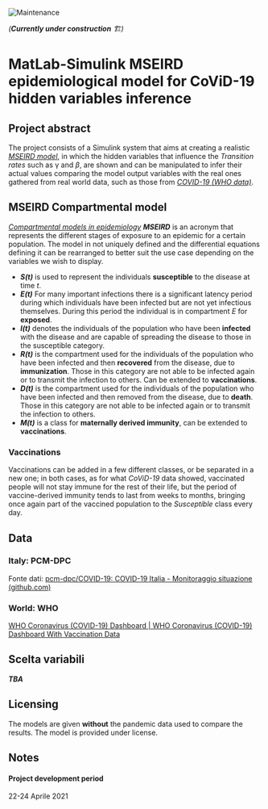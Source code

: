 
<p>
	<img src="https://img.shields.io/badge/maintenance%20status-deprecated-red"
			alt="Maintenance">
</p>

_(**Currently under construction** 🏗)_

# MatLab-Simulink MSEIRD epidemiological model for CoViD-19 hidden variables inference

## Project abstract
The project consists of a Simulink system that aims at creating a realistic [_MSEIRD model_](https://en.wikipedia.org/wiki/Compartmental_models_in_epidemiology), in which the hidden variables that influence the _Transition rates_ such as γ and _β_, are shown and can be manipulated to infer their actual values comparing the model output variables with the real ones gathered from real world data, such as those from [_COVID-19 (WHO data)_](https://covid19.who.int/).


## MSEIRD Compartmental model
[_Compartmental models in epidemiology_](https://en.wikipedia.org/wiki/Compartmental_models_in_epidemiology)
_**MSEIRD**_ is an acronym that represents the different stages of exposure to an epidemic for a certain population. The model in not uniquely defined and the differential equations defining it can be rearranged to better suit the use case depending on the variables we wish to display.
- _**S(t)**_ is used to represent the individuals **susceptible** to the disease at time _t_.
- _**E(t)**_ For many important infections there is a significant latency period during which individuals have been infected but are not yet infectious themselves. During this period the individual is in compartment _E_ for **exposed**.
- _**I(t)**_ denotes the individuals of the population who have been **infected** with the disease and are capable of spreading the disease to those in the susceptible category.
- _**R(t)**_ is the compartment used for the individuals of the population who have been infected and then **recovered** from the disease, due to **immunization**. Those in this category are not able to be infected again or to transmit the infection to others. Can be extended to **vaccinations**.
- _**D(t)**_ is the compartment used for the individuals of the population who have been infected and then removed from the disease, due to **death**. Those in this category are not able to be infected again or to transmit the infection to others.
- _**M(t)**_ is a class for **maternally derived immunity**, can be extended to **vaccinations**.

### Vaccinations
Vaccinations can be added in a few different classes, or be separated in a new one; in both cases, as for what _CoViD-19_ data showed, vaccinated people will not stay immune for the rest of their life, but the period of vaccine-derived immunity tends to last from weeks to months, bringing once again part of the vaccined population to the _Susceptible_ class every day.

## Data
### Italy: PCM-DPC
Fonte dati: [pcm-dpc/COVID-19: COVID-19 Italia - Monitoraggio situazione (github.com)](https://github.com/pcm-dpc/COVID-19)
### World: WHO
[WHO Coronavirus (COVID-19) Dashboard | WHO Coronavirus (COVID-19) Dashboard With Vaccination Data](https://covid19.who.int/)

## Scelta variabili

_**TBA**_



## Licensing
The models are given **without** the pandemic data used to compare the results.
The model is provided under    license. 


## Notes

#### Project development period
22-24 Aprile 2021





